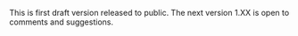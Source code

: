 This is first draft version released to public. The next version 1.XX is open to comments and suggestions.
